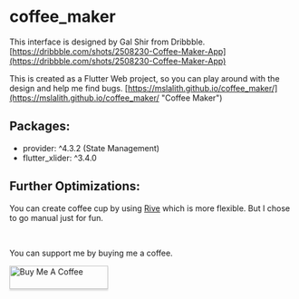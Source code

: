 # coffee_maker

This interface is designed by Gal Shir from Dribbble.<br>
[https://dribbble.com/shots/2508230-Coffee-Maker-App](https://dribbble.com/shots/2508230-Coffee-Maker-App)

This is created as a Flutter Web project, so you can play around with the design and help me find bugs.
[https://mslalith.github.io/coffee_maker/](https://mslalith.github.io/coffee_maker/ "Coffee Maker")

## Packages:

- provider: ^4.3.2 (State Management)
- flutter_xlider: ^3.4.0

## Further Optimizations:

You can create coffee cup by using [Rive](https://rive.app/) which is more flexible. But I chose to go manual just for fun.

<br>

You can support me by buying me a coffee.

<a href="https://www.buymeacoffee.com/msLalith" target="_blank"><img src="https://www.buymeacoffee.com/assets/img/custom_images/orange_img.png" alt="Buy Me A Coffee" style="height: 41px !important;width: 174px !important;box-shadow: 0px 3px 2px 0px rgba(190, 190, 190, 0.5) !important;-webkit-box-shadow: 0px 3px 2px 0px rgba(190, 190, 190, 0.5) !important;" ></a>
